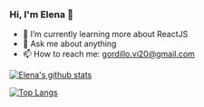 ### Hi, I'm Elena 👋

- 🌱 I’m currently learning more about ReactJS
- 💬 Ask me about anything
- 📫 How to reach me: gordillo.vi20@gmail.com

[![Elena's github stats](https://github-readme-stats.vercel.app/api?username=HLena&show_icons=true&theme=cobalt)](https://github.com/anuraghazra/github-readme-stats)

[![Top Langs](https://github-readme-stats.vercel.app/api/top-langs/?username=HLena&langs_count=8)](https://github.com/anuraghazra/github-readme-stats)




